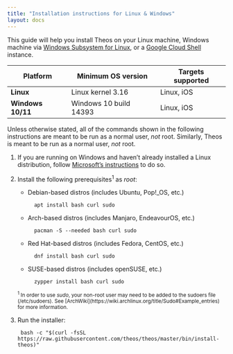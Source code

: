 ```yaml
---
title: "Installation instructions for Linux & Windows"
layout: docs
---
```


This guide will help you install Theos on your Linux machine, Windows machine via [Windows Subsystem for Linux](https://aka.ms/wsl), or a [Google Cloud Shell](https://console.cloud.google.com/cloudshell) instance.

| Platform | Minimum OS version | Targets supported
|----------|--------------------|-------------------|
| **Linux** | Linux kernel 3.16 | Linux, iOS |
| **Windows 10/11** | Windows 10 build 14393 | Linux, iOS |

Unless otherwise stated, all of the commands shown in the following instructions are meant to be run as a normal user, _not_ root. Similarly, Theos is meant to be run as a normal user, _not_ root.

1. If you are running on Windows and haven’t already installed a Linux distribution, follow [Microsoft’s instructions](https://aka.ms/wslinstall) to do so.

1. Install the following prerequisites<sup>1</sup> as *root*:

	- Debian-based distros (includes Ubuntu, Pop!_OS, etc.)

			apt install bash curl sudo

	- Arch-based distros (includes Manjaro, EndeavourOS, etc.)

			pacman -S --needed bash curl sudo

	- Red Hat-based distros (includes Fedora, CentOS, etc.)

			dnf install bash curl sudo

	- SUSE-based distros (includes openSUSE, etc.)

			zypper install bash curl sudo

	<sup>
	<sup>1</sup> In order to use <i>sudo</i>, your non-root user may need to be added to the sudoers file (/etc/sudoers). See [ArchWiki](https://wiki.archlinux.org/title/Sudo#Example_entries) for more information.
	</sup>

1. Run the installer:

		bash -c "$(curl -fsSL https://raw.githubusercontent.com/theos/theos/master/bin/install-theos)"
